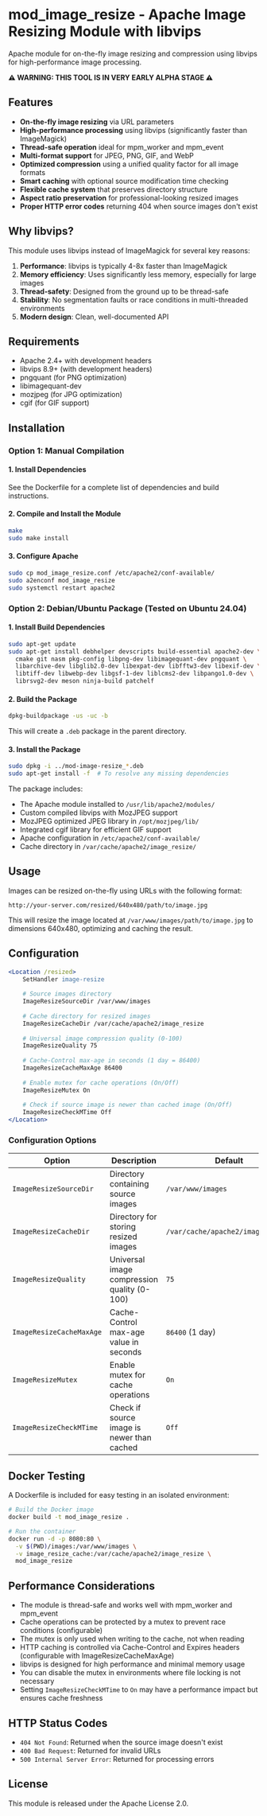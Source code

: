 # mod_image_resize - Apache Image Resizing Module with libvips

Apache module for on-the-fly image resizing and compression using libvips for high-performance image processing.

**⚠️ WARNING: THIS TOOL IS IN VERY EARLY ALPHA STAGE ⚠️**

## Features

- **On-the-fly image resizing** via URL parameters
- **High-performance processing** using libvips (significantly faster than ImageMagick)
- **Thread-safe operation** ideal for mpm_worker and mpm_event
- **Multi-format support** for JPEG, PNG, GIF, and WebP
- **Optimized compression** using a unified quality factor for all image formats
- **Smart caching** with optional source modification time checking
- **Flexible cache system** that preserves directory structure
- **Aspect ratio preservation** for professional-looking resized images
- **Proper HTTP error codes** returning 404 when source images don't exist

## Why libvips?

This module uses libvips instead of ImageMagick for several key reasons:

1. **Performance**: libvips is typically 4-8x faster than ImageMagick
2. **Memory efficiency**: Uses significantly less memory, especially for large images
3. **Thread-safety**: Designed from the ground up to be thread-safe
4. **Stability**: No segmentation faults or race conditions in multi-threaded environments
5. **Modern design**: Clean, well-documented API

## Requirements

- Apache 2.4+ with development headers
- libvips 8.9+ (with development headers)
- pngquant (for PNG optimization)
- libimagequant-dev
- mozjpeg (for JPG optimization)
- cgif (for GIF support)

## Installation

### Option 1: Manual Compilation

#### 1. Install Dependencies

See the Dockerfile for a complete list of dependencies and build instructions.

#### 2. Compile and Install the Module

```bash
make
sudo make install
```

#### 3. Configure Apache

```bash
sudo cp mod_image_resize.conf /etc/apache2/conf-available/
sudo a2enconf mod_image_resize
sudo systemctl restart apache2
```

### Option 2: Debian/Ubuntu Package (Tested on Ubuntu 24.04)

#### 1. Install Build Dependencies

```bash
sudo apt-get update
sudo apt-get install debhelper devscripts build-essential apache2-dev \
  cmake git nasm pkg-config libpng-dev libimagequant-dev pngquant \
  libarchive-dev libglib2.0-dev libexpat-dev libfftw3-dev libexif-dev \
  libtiff-dev libwebp-dev libgsf-1-dev liblcms2-dev libpango1.0-dev \
  librsvg2-dev meson ninja-build patchelf
```

#### 2. Build the Package

```bash
dpkg-buildpackage -us -uc -b
```

This will create a `.deb` package in the parent directory.

#### 3. Install the Package

```bash
sudo dpkg -i ../mod-image-resize_*.deb
sudo apt-get install -f  # To resolve any missing dependencies
```

The package includes:
- The Apache module installed to `/usr/lib/apache2/modules/`
- Custom compiled libvips with MozJPEG support
- MozJPEG optimized JPEG library in `/opt/mozjpeg/lib/`
- Integrated cgif library for efficient GIF support
- Apache configuration in `/etc/apache2/conf-available/`
- Cache directory in `/var/cache/apache2/image_resize/`

## Usage

Images can be resized on-the-fly using URLs with the following format:

```
http://your-server.com/resized/640x480/path/to/image.jpg
```

This will resize the image located at `/var/www/images/path/to/image.jpg` to dimensions 640x480, optimizing and caching the result.

## Configuration

```apache
<Location /resized>
    SetHandler image-resize
    
    # Source images directory
    ImageResizeSourceDir /var/www/images
    
    # Cache directory for resized images
    ImageResizeCacheDir /var/cache/apache2/image_resize
    
    # Universal image compression quality (0-100)
    ImageResizeQuality 75
    
    # Cache-Control max-age in seconds (1 day = 86400)
    ImageResizeCacheMaxAge 86400
    
    # Enable mutex for cache operations (On/Off)
    ImageResizeMutex On
    
    # Check if source image is newer than cached image (On/Off)
    ImageResizeCheckMTime Off
</Location>
```

### Configuration Options

| Option | Description | Default |
|--------|-------------|---------|
| `ImageResizeSourceDir` | Directory containing source images | `/var/www/images` |
| `ImageResizeCacheDir` | Directory for storing resized images | `/var/cache/apache2/image_resize` |
| `ImageResizeQuality` | Universal image compression quality (0-100) | `75` |
| `ImageResizeCacheMaxAge` | Cache-Control max-age value in seconds | `86400` (1 day) |
| `ImageResizeMutex` | Enable mutex for cache operations | `On` |
| `ImageResizeCheckMTime` | Check if source image is newer than cached | `Off` |

## Docker Testing

A Dockerfile is included for easy testing in an isolated environment:

```bash
# Build the Docker image
docker build -t mod_image_resize .

# Run the container
docker run -d -p 8080:80 \
  -v $(PWD)/images:/var/www/images \
  -v image_resize_cache:/var/cache/apache2/image_resize \
  mod_image_resize
```

## Performance Considerations

- The module is thread-safe and works well with mpm_worker and mpm_event
- Cache operations can be protected by a mutex to prevent race conditions (configurable)
- The mutex is only used when writing to the cache, not when reading
- HTTP caching is controlled via Cache-Control and Expires headers (configurable with ImageResizeCacheMaxAge)
- libvips is designed for high performance and minimal memory usage
- You can disable the mutex in environments where file locking is not necessary
- Setting `ImageResizeCheckMTime` to `On` may have a performance impact but ensures cache freshness

## HTTP Status Codes

- `404 Not Found`: Returned when the source image doesn't exist
- `400 Bad Request`: Returned for invalid URLs
- `500 Internal Server Error`: Returned for processing errors

## License

This module is released under the Apache License 2.0.
